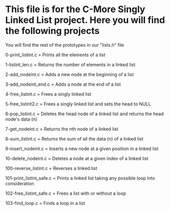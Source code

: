 # This file is for the C-More Singly Linked List project. Here you will find the following projects

You will find the rest of the prototypes in our "lists.h" file

0-print_listint.c = Prints all the elements of a list

1-listint_len.c = Returns the number of elements in a linked list

2-add_nodeint.c = Adds a new node at the beginning of a list

3-add_nodeint_end.c = Adds a node at the end of a list

4-free_listint.c = Frees a singly linked list

5-free_listint2.c = Frees a singly linked list and sets the head to NULL

6-pop_listint.c = Deletes the head node of a linked list and returns the head node's data (n)

7-get_nodeint.c = Returns the nth node of a linked list

8-sum_listint.c = Returns the sum of all the data (n) of a linked list

9-insert_nodeint.c = Inserts a new node at a given position in a linked list

10-delete_nodeint.c = Deletes a node at a given index of a linked list

100-reverse_listint.c = Reverses a linked list

101-print_listint_safe.c = Prints a linked list taking any possible loop into consideration

102-free_listint_safe.c = Frees a list with or without a loop

103-find_loop.c = Finds a loop in a list
